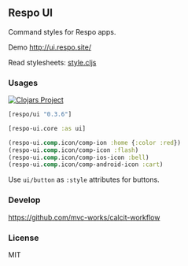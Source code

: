 
Respo UI
----

Command styles for Respo apps.

Demo http://ui.respo.site/

Read stylesheets: [style.cljs](https://github.com/Respo/respo-ui/blob/master/src/respo_ui/style.cljs)

### Usages

[![Clojars Project](https://img.shields.io/clojars/v/respo/ui.svg)](https://clojars.org/respo/ui)

```clojure
[respo/ui "0.3.6"]
```

```clojure
[respo-ui.core :as ui]
```

```clojure
(respo-ui.comp.icon/comp-ion :home {:color :red})
(respo-ui.comp.icon/comp-icon :flash)
(respo-ui.comp.icon/comp-ios-icon :bell)
(respo-ui.comp.icon/comp-android-icon :cart)
```

Use `ui/button` as `:style` attributes for buttons.

### Develop

https://github.com/mvc-works/calcit-workflow

### License

MIT
